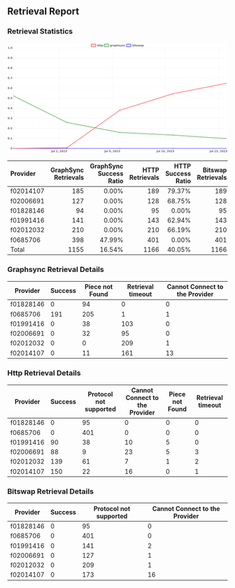 ## Retrieval Report
### Retrieval Statistics
<img src="https://raw.githubusercontent.com/data-preservation-programs/filplus-checker-assets/main/filecoin-project/filecoin-plus-large-datasets/issues/1714/1690301104079.png"/>

| Provider  | GraphSync Retrievals | GraphSync Success Ratio | HTTP Retrievals | HTTP Success Ratio | Bitswap Retrievals | Bitswap Success Ratio |
| :-------- | -------------------: | ----------------------: | --------------: | -----------------: | -----------------: | --------------------: |
| f02014107 |                  185 |                   0.00% |             189 |             79.37% |                189 |                 0.00% |
| f02006691 |                  127 |                   0.00% |             128 |             68.75% |                128 |                 0.00% |
| f01828146 |                   94 |                   0.00% |              95 |              0.00% |                 95 |                 0.00% |
| f01991416 |                  141 |                   0.00% |             143 |             62.94% |                143 |                 0.00% |
| f02012032 |                  210 |                   0.00% |             210 |             66.19% |                210 |                 0.00% |
| f0685706  |                  398 |                  47.99% |             401 |              0.00% |                401 |                 0.00% |
| Total     |                 1155 |                  16.54% |            1166 |             40.05% |               1166 |                 0.00% |

### Graphsync Retrieval Details
| Provider  | Success | Piece not Found | Retrieval timeout | Cannot Connect to the Provider |
| --------- | ------- | --------------- | ----------------- | ------------------------------ |
| f01828146 | 0       | 94              | 0                 | 0                              |
| f0685706  | 191     | 205             | 1                 | 1                              |
| f01991416 | 0       | 38              | 103               | 0                              |
| f02006691 | 0       | 32              | 95                | 0                              |
| f02012032 | 0       | 0               | 209               | 1                              |
| f02014107 | 0       | 11              | 161               | 13                             |

### Http Retrieval Details
| Provider  | Success | Protocol not supported | Cannot Connect to the Provider | Piece not Found | Retrieval timeout |
| --------- | ------- | ---------------------- | ------------------------------ | --------------- | ----------------- |
| f01828146 | 0       | 95                     | 0                              | 0               | 0                 |
| f0685706  | 0       | 401                    | 0                              | 0               | 0                 |
| f01991416 | 90      | 38                     | 10                             | 5               | 0                 |
| f02006691 | 88      | 9                      | 23                             | 5               | 3                 |
| f02012032 | 139     | 61                     | 7                              | 1               | 2                 |
| f02014107 | 150     | 22                     | 16                             | 0               | 1                 |

### Bitswap Retrieval Details
| Provider  | Success | Protocol not supported | Cannot Connect to the Provider |
| --------- | ------- | ---------------------- | ------------------------------ |
| f01828146 | 0       | 95                     | 0                              |
| f0685706  | 0       | 401                    | 0                              |
| f01991416 | 0       | 141                    | 2                              |
| f02006691 | 0       | 127                    | 1                              |
| f02012032 | 0       | 209                    | 1                              |
| f02014107 | 0       | 173                    | 16                             |
